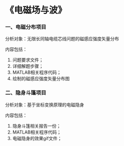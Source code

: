 # 《电磁场与波》
### 一、电磁分布项目
分析对象：无限长同轴电缆芯线问题的磁感应强度矢量分布

内容包括：
1. 问题要求文件；
2. 详细解题步骤；
3. MATLAB相关程序代码；
4. 绘制的磁感应强度矢量分布图 

### 二、隐身斗篷项目
分析对象：基于坐标变换原理的电磁隐身

内容包括：
1. 隐身斗篷相关报告一份；
2. MATLAB相关程序代码；
3. 电磁隐身的效果gif文件； 